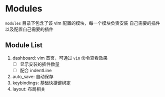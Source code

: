 # Modules

`modules` 目录下包含了该 vim 配置的模块，每一个模块负责安装
自己需要的插件以及配置自己需要的插件

## Module List

1. dashboard: vim 首页，可通过 `vim` 命令查看效果
   - [ ] 显示安装的插件数量
   - [ ] 配合 indentLine
2. auto_save: 自动保存
3. keybindings: 基础快捷键绑定
4. layout: 布局相关
